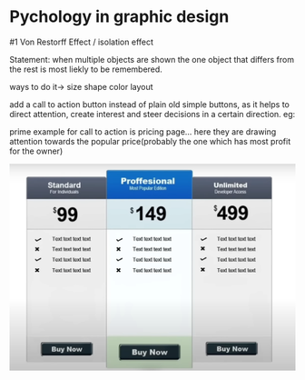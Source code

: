# Pychology in graphic design

#1 Von Restorff Effect / isolation effect

Statement: when multiple objects are shown the one object that differs from the rest is most liekly to be remembered.

ways to do it->
  size
  shape
  color 
  layout 

add a call to action button instead of plain old simple buttons, as it helps to direct attention, 
create interest and steer decisions in a certain direction.
eg:

prime example for call to action is pricing page... 
here they are drawing attention towards the popular price(probably the one which has most profit for the owner)

![Alt text](image.png)